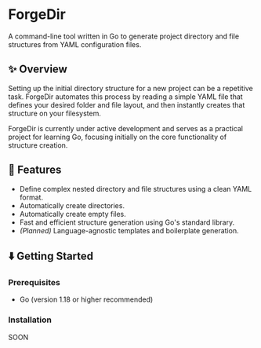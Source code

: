 # ForgeDir

A command-line tool written in Go to generate project directory and file structures from YAML configuration files.

## ✨ Overview

Setting up the initial directory structure for a new project can be a repetitive task. ForgeDir automates this process by reading a simple YAML file that defines your desired folder and file layout, and then instantly creates that structure on your filesystem.

ForgeDir is currently under active development and serves as a practical project for learning Go, focusing initially on the core functionality of structure creation.

## 🚀 Features

* Define complex nested directory and file structures using a clean YAML format.
* Automatically create directories.
* Automatically create empty files.
* Fast and efficient structure generation using Go's standard library.
* *(Planned)* Language-agnostic templates and boilerplate generation.

## ⬇️ Getting Started

### Prerequisites

* Go (version 1.18 or higher recommended)

### Installation

SOON
